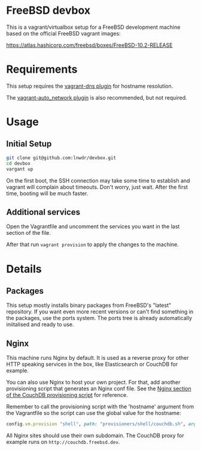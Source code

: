 # FreeBSD devbox

This is a vagrant/virtualbox setup for a FreeBSD development machine based on the official FreeBSD vagrant images:

<https://atlas.hashicorp.com/freebsd/boxes/FreeBSD-10.2-RELEASE>

# Requirements

This setup requires the [vagrant-dns plugin](https://github.com/BerlinVagrant/vagrant-dns) for hostname resolution.

The [vagrant-auto_network plugin](https://github.com/oscar-stack/vagrant-auto_network) is also recommended, but not required.

# Usage

## Initial Setup

```sh
git clone git@github.com:lnwdr/devbox.git
cd devbox
vargant up
```

On the first boot, the SSH connection may take some time to establish and vagrant will complain about timeouts. Don't worry, just wait. After the first time, booting will be much faster.

## Additional services

Open the Vagrantfile and uncomment the services you want in the last section of the file.

After that run `vagrant provision` to apply the changes to the machine.

# Details

## Packages

This setup mostly installs binary packages from FreeBSD's "latest" repository. If you want even more recent versions or can't find something in the packages, use the ports system. The ports tree is already automatically iniitalised and ready to use.

## Nginx

This machine runs Nginx by default. It is used as a reverse proxy for other HTTP speaking
services in the box, like Elasticsearch or CouchDB for example.

You can also use Nginx to host your own project. For that, add another provisioning script that
generates an Nginx conf file. See the [Nginx section of the CouchDB provisioning script](https://github.com/lnwdr/devbox/blob/master/provisioners/shell/couchdb.sh#L13-L30) for reference.

Remember to call the provisioning script with the 'hostname' argument from the Vagrantfile so the script can use the
global value for the hostname:

```ruby
config.vm.provision "shell", path: "provisioners/shell/couchdb.sh", args: "#{hostname}"
```

All Nginx sites should use their own subdomain. The CouchDB proxy for example runs on `http://couchdb.freebsd.dev`.
